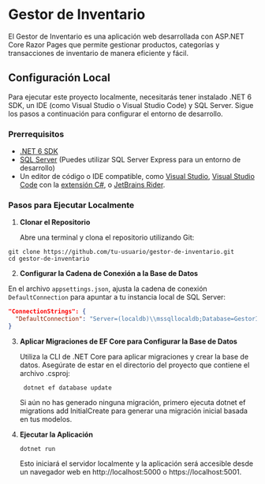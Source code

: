 # Gestor de Inventario

El Gestor de Inventario es una aplicación web desarrollada con ASP.NET Core Razor Pages que permite gestionar productos, categorías y transacciones de inventario de manera eficiente y fácil.

## Configuración Local

Para ejecutar este proyecto localmente, necesitarás tener instalado .NET 6 SDK, un IDE (como Visual Studio o Visual Studio Code) y SQL Server. Sigue los pasos a continuación para configurar el entorno de desarrollo.

### Prerrequisitos

- [.NET 6 SDK](https://dotnet.microsoft.com/download/dotnet/6.0)
- [SQL Server](https://www.microsoft.com/en-us/sql-server/sql-server-downloads) (Puedes utilizar SQL Server Express para un entorno de desarrollo)
- Un editor de código o IDE compatible, como [Visual Studio](https://visualstudio.microsoft.com/vs/), [Visual Studio Code](https://code.visualstudio.com/) con la [extensión C#](https://marketplace.visualstudio.com/items?itemName=ms-dotnettools.csharp), o [JetBrains Rider](https://www.jetbrains.com/rider/).

### Pasos para Ejecutar Localmente

1. **Clonar el Repositorio**

   Abre una terminal y clona el repositorio utilizando Git:
```
git clone https://github.com/tu-usuario/gestor-de-inventario.git
cd gestor-de-inventario
```

2. **Configurar la Cadena de Conexión a la Base de Datos**

En el archivo `appsettings.json`, ajusta la cadena de conexión `DefaultConnection` para apuntar a tu instancia local de SQL Server:

```json
"ConnectionStrings": {
  "DefaultConnection": "Server=(localdb)\\mssqllocaldb;Database=GestorInventarioDb;Trusted_Connection=True;MultipleActiveResultSets=true"
}
```
3. **Aplicar Migraciones de EF Core para Configurar la Base de Datos**
   
   Utiliza la CLI de .NET Core para aplicar migraciones y crear la base de datos. Asegúrate de estar en el directorio del proyecto que contiene el archivo .csproj:

   ```
    dotnet ef database update
   ```

   Si aún no has generado ninguna migración, primero ejecuta dotnet ef migrations add InitialCreate para generar una migración inicial basada en tus modelos.

4. **Ejecutar la Aplicación**

   ```
   dotnet run
   ```

   Esto iniciará el servidor localmente y la aplicación será accesible desde un navegador web en http://localhost:5000 o https://localhost:5001.



